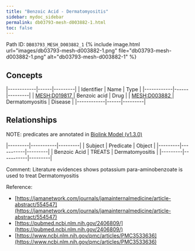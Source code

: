 ```yaml
---
title: "Benzoic Acid - Dermatomyositis"
sidebar: mydoc_sidebar
permalink: db03793-mesh-d003882-1.html
toc: false 
---
```



Path ID: `DB03793_MESH_D003882_1`
{% include image.html url="images/db03793-mesh-d003882-1.png" file="db03793-mesh-d003882-1.png" alt="db03793-mesh-d003882-1" %}

## Concepts

|------------|------|---------|
| Identifier | Name | Type    |
|------------|------|---------|
| <a href="https://identifiers.org/MESH:D019817">MESH:D019817 </a> | Benzoic acid | Drug |
| <a href="https://identifiers.org/MESH:D003882">MESH:D003882 </a> | Dermatomyositis | Disease |
|------------|------|---------|

## Relationships


NOTE: predicates are annotated in <a href="https://github.com/biolink/biolink-model/releases/tag/v1.3.0">Biolink Model (v1.3.0)</a>

|---------|-----------|---------|
| Subject | Predicate | Object  |
|---------|-----------|---------|
| Benzoic Acid | TREATS | Dermatomyositis |
|---------|-----------|---------|

Comment: Literature evidences shows potassium para-aminobenzoate is used to treat Dermatomyositis

Reference: 
  - [https://jamanetwork.com/journals/jamainternalmedicine/article-abstract/554547](https://jamanetwork.com/journals/jamainternalmedicine/article-abstract/554547)
  - [https://pubmed.ncbi.nlm.nih.gov/2406809/](https://pubmed.ncbi.nlm.nih.gov/2406809/)
  - [https://www.ncbi.nlm.nih.gov/pmc/articles/PMC3533636](https://www.ncbi.nlm.nih.gov/pmc/articles/PMC3533636)
